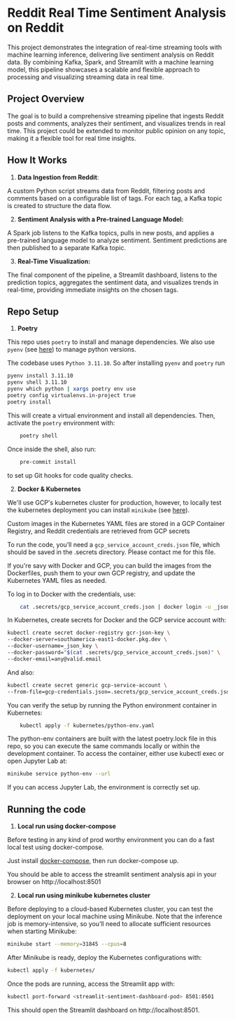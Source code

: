 # Reddit Real Time Sentiment Analysis on Reddit

This project demonstrates the integration of real-time streaming tools with machine learning inference, delivering live sentiment analysis on Reddit data. By combining Kafka, Spark, and Streamlit with a machine learning model, this pipeline showcases a scalable and flexible approach to processing and visualizing streaming data in real time.

## Project Overview
The goal is to build a comprehensive streaming pipeline that ingests Reddit posts and comments, analyzes their sentiment, and visualizes trends in real time. This project could be extended to monitor public opinion on any topic, making it a flexible tool for real time insights.

## How It Works
1. **Data Ingestion from Reddit**:

A custom Python script streams data from Reddit, filtering posts and comments based on a configurable list of tags. For each tag, a Kafka topic is created to structure the data flow.

2. **Sentiment Analysis with a Pre-trained Language Model:**

A Spark job listens to the Kafka topics, pulls in new posts, and applies a pre-trained language model to analyze sentiment. Sentiment predictions are then published to a separate Kafka topic.

3. **Real-Time Visualization:**

The final component of the pipeline, a Streamlit dashboard, listens to the prediction topics, aggregates the sentiment data, and visualizes trends in real-time, providing immediate insights on the chosen tags.

## Repo Setup

1. **Poetry**

This repo uses `poetry` to install and manage dependencies. We also use `pyenv` (see [here](https://github.com/pyenv/pyenv-installer)) to manage python versions.

The codebase uses `Python 3.11.10`. So after installing `pyenv` and `poetry` run
```bash
pyenv install 3.11.10
pyenv shell 3.11.10
pyenv which python | xargs poetry env use
poetry config virtualenvs.in-project true
poetry install
```
This will create a virtual environment and install all dependencies. Then, activate the `poetry` environment with:
```bash
    poetry shell
```
Once inside the shell, also run:
```bash
    pre-commit install
```
to set up Git hooks for code quality checks.

2. **Docker & Kubernetes**

We'll use GCP's kubernetes cluster for production, however, to locally test the kubernetes deployment you can install
`minikube` (see [here](https://minikube.sigs.k8s.io/docs/start/)).

Custom images in the Kubernetes YAML files are stored in a GCP Container Registry,
and Reddit credentials are retrieved from GCP secrets

 To run the code, you’ll need a `gcp_service_account_creds.json` file, which should be saved in
 the .secrets directory. Please contact me for this file.

If you're savy with Docker and GCP, you can build the images from the Dockerfiles,
push them to your own GCP registry, and update the Kubernetes YAML files as needed.

To log in to Docker with the credentials, use:
```bash
    cat .secrets/gcp_service_account_creds.json | docker login -u _json_key --password-stdin https://southamerica-east1-docker.pkg.dev
```

In Kubernetes, create secrets for Docker and the GCP service account with:
```bash
kubectl create secret docker-registry gcr-json-key \
--docker-server=southamerica-east1-docker.pkg.dev \
--docker-username=_json_key \
--docker-password="$(cat .secrets/gcp_service_account_creds.json)" \
--docker-email=any@valid.email
```
And also:
```bash
kubectl create secret generic gcp-service-account \
--from-file=gcp-credentials.json=.secrets/gcp_service_account_creds.json
```

You can verify the setup by running the Python environment container in Kubernetes:
```bash
    kubectl apply -f kubernetes/python-env.yaml
```

The python-env containers are built with the latest poetry.lock file in this repo, so you can execute the same commands locally or
within the development container. To access the container, either use kubectl exec or open Jupyter Lab at:
```bash
minikube service python-env --url
```

If you can access Jupyter Lab, the environment is correctly set up.

## Running the code
1. **Local run using docker-compose**

Before testing in any kind of prod worthy environment you can do a fast local test using docker-compose.

Just install [docker-compose](https://docs.docker.com/compose/install/), then run docker-compose up.

You should be able to access the streamlit sentiment analysis api in your browser on http://localhost:8501

2. **Local run using minikube kubernetes cluster**

Before deploying to a cloud-based Kubernetes cluster, you can test the deployment on your local machine using Minikube.
Note that the inference job is memory-intensive, so you’ll need to allocate sufficient resources when starting Minikube:
```bash
minikube start --memory=31845 --cpus=8
```
After Minikube is ready, deploy the Kubernetes configurations with:

```bash
kubectl apply -f kubernetes/
```
Once the pods are running, access the Streamlit app with:
```bash
kubectl port-forward <streamlit-sentiment-dashboard-pod> 8501:8501
```
This should open the Streamlit dashboard on http://localhost:8501.
